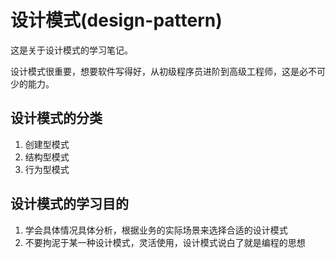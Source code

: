 # 设计模式(design-pattern)

这是关于设计模式的学习笔记。

设计模式很重要，想要软件写得好，从初级程序员进阶到高级工程师，这是必不可少的能力。

## 设计模式的分类

1. 创建型模式
2. 结构型模式
3. 行为型模式

## 设计模式的学习目的

1. 学会具体情况具体分析，根据业务的实际场景来选择合适的设计模式
2. 不要拘泥于某一种设计模式，灵活使用，设计模式说白了就是编程的思想

